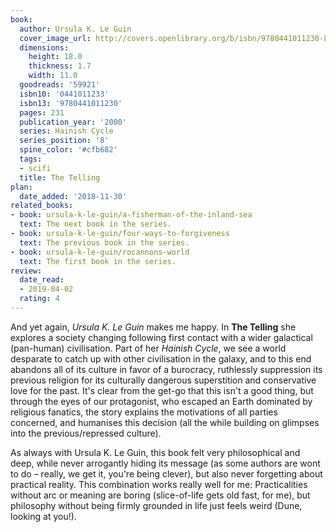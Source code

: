 ```yaml
---
book:
  author: Ursula K. Le Guin
  cover_image_url: http://covers.openlibrary.org/b/isbn/9780441011230-L.jpg
  dimensions:
    height: 18.0
    thickness: 1.7
    width: 11.0
  goodreads: '59921'
  isbn10: '0441011233'
  isbn13: '9780441011230'
  pages: 231
  publication_year: '2000'
  series: Hainish Cycle
  series_position: '8'
  spine_color: '#cfb682'
  tags:
  - scifi
  title: The Telling
plan:
  date_added: '2018-11-30'
related_books:
- book: ursula-k-le-guin/a-fisherman-of-the-inland-sea
  text: The next book in the series.
- book: ursula-k-le-guin/four-ways-to-forgiveness
  text: The previous book in the series.
- book: ursula-k-le-guin/rocannons-world
  text: The first book in the series.
review:
  date_read:
  - 2019-04-02
  rating: 4
---
```


And yet again, *Ursula K. Le Guin* makes me happy. In **The Telling** she explores a society changing following first
contact with a wider galactical (pan-human) civilisation. Part of her *Hainish Cycle*, we see a world desparate to catch
up with other civilisation in the galaxy, and to this end abandons all of its culture in favor of a burocracy,
ruthlessly suppression its previous religion for its culturally dangerous superstition and conservative love for the
past. It's clear from the get-go that this isn't a good thing, but through the eyes of our protagonist, who escaped an
Earth dominated by religious fanatics, the story explains the motivations of all parties concerned, and humanises this
decision (all the while building on glimpses into the previous/repressed culture).

As always with Ursula K. Le Guin, this book felt very philosophical and deep, while never arrogantly hiding its message
(as some authors are wont to do – really, we get it, you're being clever), but also never forgetting about practical
reality. This combination works really well for me: Practicalities without arc or meaning are boring (slice-of-life gets
old fast, for me), but philosophy without being firmly grounded in life just feels weird (Dune, looking at you!).
